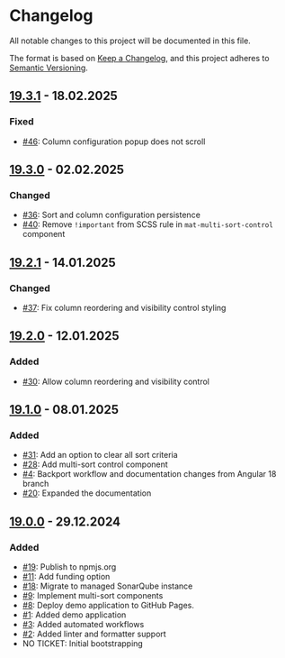 # Changelog

All notable changes to this project will be documented in this file.

The format is based on [Keep a Changelog](https://keepachangelog.com/en/1.1.0/),
and this project adheres to [Semantic Versioning](https://semver.org/spec/v2.0.0.html).

## [19.3.1](https://github.com/pgerke/ngx-mat-table-multi-sort/releases/tag/19.3.1) - 18.02.2025

### Fixed

- [#46](https://github.com/pgerke/ngx-mat-table-multi-sort/issues/46): Column configuration popup does not scroll

## [19.3.0](https://github.com/pgerke/ngx-mat-table-multi-sort/releases/tag/19.3.0) - 02.02.2025

### Changed

- [#36](https://github.com/pgerke/ngx-mat-table-multi-sort/issues/36): Sort and column configuration persistence
- [#40](https://github.com/pgerke/ngx-mat-table-multi-sort/issues/40): Remove `!important` from SCSS rule in `mat-multi-sort-control` component

## [19.2.1](https://github.com/pgerke/ngx-mat-table-multi-sort/releases/tag/19.2.1) - 14.01.2025

### Changed

- [#37](https://github.com/pgerke/ngx-mat-table-multi-sort/issues/37): Fix column reordering and visibility control styling

## [19.2.0](https://github.com/pgerke/ngx-mat-table-multi-sort/releases/tag/19.2.0) - 12.01.2025

### Added

- [#30](https://github.com/pgerke/ngx-mat-table-multi-sort/issues/30): Allow column reordering and visibility control

## [19.1.0](https://github.com/pgerke/ngx-mat-table-multi-sort/releases/tag/19.1.0) - 08.01.2025

### Added

- [#31](https://github.com/pgerke/ngx-mat-table-multi-sort/issues/31): Add an option to clear all sort criteria
- [#28](https://github.com/pgerke/ngx-mat-table-multi-sort/issues/28): Add multi-sort control component
- [#4](https://github.com/pgerke/ngx-mat-table-multi-sort/issues/4): Backport workflow and documentation changes from Angular 18 branch
- [#20](https://github.com/pgerke/ngx-mat-table-multi-sort/issues/20): Expanded the documentation

## [19.0.0](https://github.com/pgerke/ngx-mat-table-multi-sort/releases/tag/19.0.0) - 29.12.2024

### Added

- [#19](https://github.com/pgerke/ngx-mat-table-multi-sort/issues/19): Publish to npmjs.org
- [#11](https://github.com/pgerke/ngx-mat-table-multi-sort/issues/11): Add funding option
- [#18](https://github.com/pgerke/ngx-mat-table-multi-sort/issues/18): Migrate to managed SonarQube instance
- [#9](https://github.com/pgerke/ngx-mat-table-multi-sort/issues/9): Implement multi-sort components
- [#8](https://github.com/pgerke/ngx-mat-table-multi-sort/issues/8): Deploy demo application to GitHub Pages.
- [#1](https://github.com/pgerke/ngx-mat-table-multi-sort/issues/1): Added demo application
- [#3](https://github.com/pgerke/ngx-mat-table-multi-sort/issues/3): Added automated workflows
- [#2](https://github.com/pgerke/ngx-mat-table-multi-sort/issues/2): Added linter and formatter support
- NO TICKET: Initial bootstrapping
